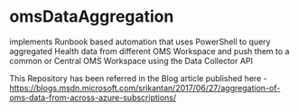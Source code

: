 # omsDataAggregation
implements Runbook based automation that uses PowerShell to query aggregated Health data from different OMS Workspace and push them to a common or Central OMS Workspace using the Data Collector API

This Repository has been referred in the Blog article published here - https://blogs.msdn.microsoft.com/srikantan/2017/06/27/aggregation-of-oms-data-from-across-azure-subscriptions/
